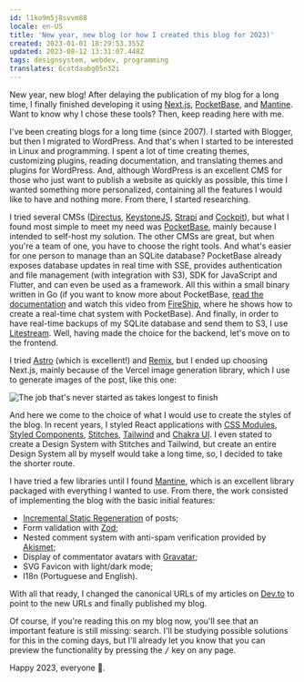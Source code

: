 ```yaml
---
id: l1ko9m5j8svvm88
locale: en-US
title: 'New year, new blog (or how I created this blog for 2023)'
created: 2023-01-01 18:29:53.355Z
updated: 2023-08-12 13:31:07.448Z
tags: designsystem, webdev, programming
translates: 6cotdaubg05n32i
---
```

New year, new blog! After delaying the publication of my blog for a long time, I finally finished developing it using [Next.js](https://nextjs.org/), [PocketBase](https://pocketbase.io/), and [Mantine](https://mantine.dev/). Want to know why I chose these tools? Then, keep reading here with me.

I've been creating blogs for a long time (since 2007). I started with Blogger, but then I migrated to WordPress. And that's when I started to be interested in Linux and programming. I spent a lot of time creating themes, customizing plugins, reading documentation, and translating themes and plugins for WordPress. And, although WordPress is an excellent CMS for those who just want to publish a website as quickly as possible, this time I wanted something more personalized, containing all the features I would like to have and nothing more. From there, I started researching.

I tried several CMSs ([Directus](https://directus.io/), [KeystoneJS](https://keystonejs.com/),
[Strapi](https://strapi.io/) and [Cockpit](https://getcockpit.com/)), but what I found most simple to meet my need was [PocketBase](https://pocketbase.io/), mainly because I intended to self-host my solution. The other CMSs are great, but when you're a team of one, you have to choose the right tools. And what's easier for one person to manage than an SQLite database? PocketBase already exposes database updates in real time with SSE, provides authentication and file management (with integration with S3), SDK for JavaScript and Flutter, and can even be used as a framework. All this within a small binary written in Go (if you want to know more about PocketBase, [read the documentation](https://pocketbase.io/docs/) and watch this video from [FireShip](https://www.youtube.com/watch?v=Wqy3PBEglXQ), where he shows how to create a real-time chat system with PocketBase). And finally, in order to have real-time backups of my SQLite database and send them to S3, I use [Litestream](https://litestream.io/). Well, having made the choice for the backend, let's move on to the frontend.

I tried [Astro](https://astro.build/) (which is excellent!) and [Remix](https://remix.run/), but I ended up choosing Next.js, mainly because of the Vercel image generation library, which I use to generate images of the post, like this one:

<img src="https://douglasmoura.dev/api/v1/og?ok" alt="The job that's never started as takes longest to finish" />

And here we come to the choice of what I would use to create the styles of the blog. In recent years, I styled React applications with [CSS Modules](https://github.com/css-modules/css-modules), [Styled Components](https://styled-components.com/), [Stitches](https://stitches.dev/), [Tailwind](https://tailwindcss.com/) and [Chakra UI](https://chakra-ui.com/). I even stated to create a Design System with Stitches and Tailwind, but create an entire Design System all by myself would take a long time, so, I decided to take the shorter route.

I have tried a few libraries until I found [Mantine](https://mantine.dev/), which is an excellent library packaged with everything I wanted to use.
From there, the work consisted of implementing the blog with the basic initial features:

- [Incremental Static Regeneration](https://nextjs.org/docs/basic-features/data-fetching/incremental-static-regeneration) of posts;
 - Form validation with [Zod](https://github.com/colinhacks/zod);
 - Nested comment system with anti-spam verification provided by [Akismet](https://akismet.com/);
 - Display of commentator avatars with [Gravatar](http://pt.gravatar.com/);
 - SVG Favicon with light/dark mode;
 - I18n (Portuguese and English).

With all that ready, I changed the canonical URLs of my articles on [Dev.to](https://dev.to/douglasdemoura) to point to the new URLs and finally published my blog.

Of course, if you're reading this on my blog now, you'll see that an important feature is still missing: search. I'll be studying possible solutions for this in the coming days, but I'll already let you know that you can preview the functionality by pressing the <kbd>/</kbd> key on any page.

Happy 2023, everyone 🎉.
